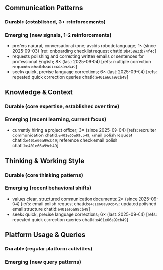 ## Communication Patterns
### Durable (established, 3+ reinforcements)

### Emerging (new signals, 1-2 reinforcements)
- prefers natural, conversational tone; avoids robotic language; 1× (since 2025-09-03) [ref: onboarding checklist request chatId:`0b458e32b74f4c`]
- requests polishing and correcting written emails or sentences for professional English; 8× (last: 2025-09-04) [refs: multiple correction requests chatId:`e401e66a99cb49`]
- seeks quick, precise language corrections; 6× (last: 2025-09-04) [refs: repeated quick correction queries chatId:`e401e66a99cb49`]

## Knowledge & Context
### Durable (core expertise, established over time)

### Emerging (recent learning, current focus)
- currently hiring a project officer; 3× (since 2025-09-04) [refs: recruiter communication chatId:`e401e66a99cb49`; email polish request chatId:`e401e66a99cb49`; reference check email polish chatId:`e401e66a99cb49`]

## Thinking & Working Style
### Durable (core thinking patterns)

### Emerging (recent behavioral shifts)
- values clear, structured communication documents; 2× (since 2025-09-04) [refs: email polish request chatId:`e401e66a99cb49`; updated polished email structure chatId:`e401e66a99cb49`]
- seeks quick, precise language corrections; 6× (last: 2025-09-04) [refs: repeated quick correction queries chatId:`e401e66a99cb49`]

## Platform Usage & Queries
### Durable (regular platform activities)

### Emerging (new query patterns)
